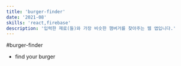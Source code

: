 ```yaml
---
title: 'burger-finder'
date: '2021-08'
skills: 'react,firebase'
description: '입력한 재료(들)와 가장 비슷한 햄버거를 찾아주는 웹 앱입니다.'
---
```


#burger-finder

- find your burger